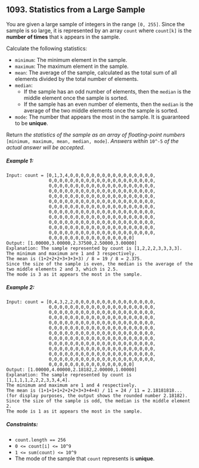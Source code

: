 ## 1093. Statistics from a Large Sample

You are given a large sample of integers in the range ```[0, 255]```. Since the sample is so large, it is represented by an array ```count``` where ```count[k]``` is the **number of times** that ```k``` appears in the sample.

Calculate the following statistics:

* ```minimum```: The minimum element in the sample.
* ```maximum```: The maximum element in the sample.
* ```mean```: The average of the sample, calculated as the total sum of all elements divided by the total number of elements.
* ```median```:
    * If the sample has an odd number of elements, then the ```median``` is the middle element once the sample is sorted.
    * If the sample has an even number of elements, then the ```median``` is the average of the two middle elements once the sample is sorted.
* ```mode```: The number that appears the most in the sample. It is guaranteed to be **unique**.

Return *the statistics of the sample as an array of floating-point numbers* ```[minimum, maximum, mean, median, mode]```. *Answers within* ```10^-5``` *of the actual answer will be accepted*.

##### Example 1:
```
Input: count = [0,1,3,4,0,0,0,0,0,0,0,0,0,0,0,0,0,0,0,0,
                0,0,0,0,0,0,0,0,0,0,0,0,0,0,0,0,0,0,0,0,
                0,0,0,0,0,0,0,0,0,0,0,0,0,0,0,0,0,0,0,0,
                0,0,0,0,0,0,0,0,0,0,0,0,0,0,0,0,0,0,0,0,
                0,0,0,0,0,0,0,0,0,0,0,0,0,0,0,0,0,0,0,0,
                0,0,0,0,0,0,0,0,0,0,0,0,0,0,0,0,0,0,0,0,
                0,0,0,0,0,0,0,0,0,0,0,0,0,0,0,0,0,0,0,0,
                0,0,0,0,0,0,0,0,0,0,0,0,0,0,0,0,0,0,0,0,
                0,0,0,0,0,0,0,0,0,0,0,0,0,0,0,0,0,0,0,0,
                0,0,0,0,0,0,0,0,0,0,0,0,0,0,0,0,0,0,0,0,
                0,0,0,0,0,0,0,0,0,0,0,0,0,0,0,0,0,0,0,0,
                0,0,0,0,0,0,0,0,0,0,0,0,0,0,0,0,0,0,0,0,
                0,0,0,0,0,0,0,0,0,0,0,0,0,0,0,0]
Output: [1.00000,3.00000,2.37500,2.50000,3.00000]
Explanation: The sample represented by count is [1,2,2,2,3,3,3,3].
The minimum and maximum are 1 and 3 respectively.
The mean is (1+2+2+2+3+3+3+3) / 8 = 19 / 8 = 2.375.
Since the size of the sample is even, the median is the average of the two middle elements 2 and 3, which is 2.5.
The mode is 3 as it appears the most in the sample.
```
##### Example 2:
```
Input: count = [0,4,3,2,2,0,0,0,0,0,0,0,0,0,0,0,0,0,0,0,
                0,0,0,0,0,0,0,0,0,0,0,0,0,0,0,0,0,0,0,0,
                0,0,0,0,0,0,0,0,0,0,0,0,0,0,0,0,0,0,0,0,
                0,0,0,0,0,0,0,0,0,0,0,0,0,0,0,0,0,0,0,0,
                0,0,0,0,0,0,0,0,0,0,0,0,0,0,0,0,0,0,0,0,
                0,0,0,0,0,0,0,0,0,0,0,0,0,0,0,0,0,0,0,0,
                0,0,0,0,0,0,0,0,0,0,0,0,0,0,0,0,0,0,0,0,
                0,0,0,0,0,0,0,0,0,0,0,0,0,0,0,0,0,0,0,0,
                0,0,0,0,0,0,0,0,0,0,0,0,0,0,0,0,0,0,0,0,
                0,0,0,0,0,0,0,0,0,0,0,0,0,0,0,0,0,0,0,0,
                0,0,0,0,0,0,0,0,0,0,0,0,0,0,0,0,0,0,0,0,
                0,0,0,0,0,0,0,0,0,0,0,0,0,0,0,0,0,0,0,0,
                0,0,0,0,0,0,0,0,0,0,0,0,0,0,0,0]
Output: [1.00000,4.00000,2.18182,2.00000,1.00000]
Explanation: The sample represented by count is [1,1,1,1,2,2,2,3,3,4,4].
The minimum and maximum are 1 and 4 respectively.
The mean is (1+1+1+1+2+2+2+3+3+4+4) / 11 = 24 / 11 = 2.18181818... (for display purposes, the output shows the rounded number 2.18182).
Since the size of the sample is odd, the median is the middle element 2.
The mode is 1 as it appears the most in the sample.
```

##### Constraints:

* ```count.length == 256```
* ```0 <= count[i] <= 10^9```
* ```1 <= sum(count) <= 10^9```
* The mode of the sample that ```count``` represents is **unique**.